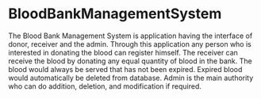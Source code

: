 # BloodBankManagementSystem
The Blood Bank Management System is application having the interface of donor, receiver and the admin. Through this application any person who is interested in donating the blood can register himself. The receiver can receive the blood by donating any equal quantity of blood in the bank. The blood would always be served that has not been expired. Expired blood would automatically be deleted from database. Admin is the main authority who can do addition, deletion, and modification if required.
